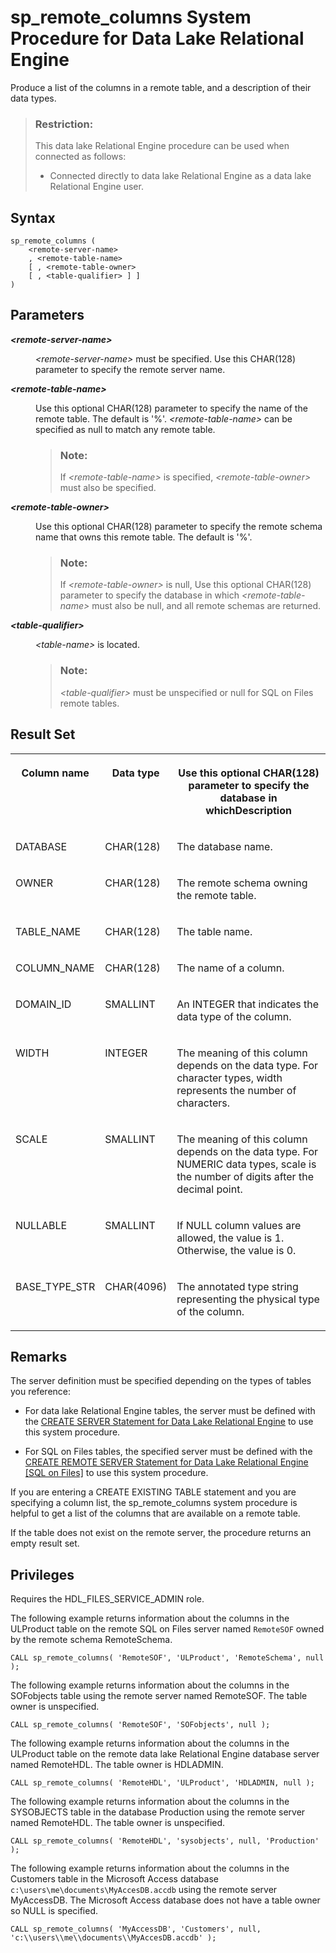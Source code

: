 <!-- loio3be657216c5f10148af686ed9c86d496 -->

# sp\_remote\_columns System Procedure for Data Lake Relational Engine

Produce a list of the columns in a remote table, and a description of their data types.



> ### Restriction:  
> This data lake Relational Engine procedure can be used when connected as follows:
> 
> -   Connected directly to data lake Relational Engine as a data lake Relational Engine user.



<a name="loio3be657216c5f10148af686ed9c86d496__section_zh4_qmj_n4b"/>

## Syntax

```
sp_remote_columns (
    <remote-server-name>
    , <remote-table-name>
    [ , <remote-table-owner>
    [ , <table-qualifier> ] ]
)
```



## Parameters


<dl>
<dt><b>

 *<remote-server-name\>* 

</b></dt>
<dd>

*<remote-server-name\>* must be specified. Use this CHAR\(128\) parameter to specify the remote server name.



</dd><dt><b>

 *<remote-table-name\>* 

</b></dt>
<dd>

Use this optional CHAR\(128\) parameter to specify the name of the remote table. The default is '%'. *<remote-table-name\>* can be specified as null to match any remote table.

> ### Note:  
> If *<remote-table-name\>* is specified, *<remote-table-owner\>* must also be specified.



</dd><dt><b>

 *<remote-table-owner\>* 

</b></dt>
<dd>

Use this optional CHAR\(128\) parameter to specify the remote schema name that owns this remote table. The default is '%'.

> ### Note:  
> If *<remote-table-owner\>* is null, Use this optional CHAR\(128\) parameter to specify the database in which *<remote-table-name\>* must also be null, and all remote schemas are returned.



</dd><dt><b>

 *<table-qualifier\>* 

</b></dt>
<dd>

*<table-name\>* is located.

> ### Note:  
> *<table-qualifier\>* must be unspecified or null for SQL on Files remote tables.



</dd>
</dl>



## Result Set


<table>
<tr>
<th valign="top">

Column name



</th>
<th valign="top">

Data type



</th>
<th valign="top">

Use this optional CHAR\(128\) parameter to specify the database in whichDescription



</th>
</tr>
<tr>
<td valign="top">

DATABASE



</td>
<td valign="top">

CHAR\(128\)



</td>
<td valign="top">

The database name.



</td>
</tr>
<tr>
<td valign="top">

OWNER



</td>
<td valign="top">

CHAR\(128\)



</td>
<td valign="top">

The remote schema owning the remote table.



</td>
</tr>
<tr>
<td valign="top">

TABLE\_NAME



</td>
<td valign="top">

CHAR\(128\)



</td>
<td valign="top">

The table name.



</td>
</tr>
<tr>
<td valign="top">

COLUMN\_NAME



</td>
<td valign="top">

CHAR\(128\)



</td>
<td valign="top">

The name of a column.



</td>
</tr>
<tr>
<td valign="top">

DOMAIN\_ID



</td>
<td valign="top">

SMALLINT



</td>
<td valign="top">

An INTEGER that indicates the data type of the column.



</td>
</tr>
<tr>
<td valign="top">

WIDTH



</td>
<td valign="top">

INTEGER



</td>
<td valign="top">

The meaning of this column depends on the data type. For character types, width represents the number of characters.



</td>
</tr>
<tr>
<td valign="top">

SCALE



</td>
<td valign="top">

SMALLINT



</td>
<td valign="top">

The meaning of this column depends on the data type. For NUMERIC data types, scale is the number of digits after the decimal point.



</td>
</tr>
<tr>
<td valign="top">

NULLABLE



</td>
<td valign="top">

SMALLINT



</td>
<td valign="top">

If NULL column values are allowed, the value is 1. Otherwise, the value is 0.



</td>
</tr>
<tr>
<td valign="top">

BASE\_TYPE\_STR



</td>
<td valign="top">

CHAR\(4096\)



</td>
<td valign="top">

The annotated type string representing the physical type of the column.



</td>
</tr>
</table>



## Remarks

The server definition must be specified depending on the types of tables you reference:

-   For data lake Relational Engine tables, the server must be defined with the [CREATE SERVER Statement for Data Lake Relational Engine](../080-sql-statements/create-server-statement-for-data-lake-relational-engine-a619187.md) to use this system procedure.

-   For SQL on Files tables, the specified server must be defined with the [CREATE REMOTE SERVER Statement for Data Lake Relational Engine \[SQL on Files\]](../100-sql-on-files/create-remote-server-statement-for-data-lake-relational-engine-sql-on-files-d9c56ec.md) to use this system procedure.


If you are entering a CREATE EXISTING TABLE statement and you are specifying a column list, the sp\_remote\_columns system procedure is helpful to get a list of the columns that are available on a remote table.

If the table does not exist on the remote server, the procedure returns an empty result set.



## Privileges

Requires the HDL\_FILES\_SERVICE\_ADMIN role.



The following example returns information about the columns in the ULProduct table on the remote SQL on Files server named `RemoteSOF` owned by the remote schema RemoteSchema.

```
CALL sp_remote_columns( 'RemoteSOF', 'ULProduct', 'RemoteSchema', null );
```

The following example returns information about the columns in the SOFobjects table using the remote server named RemoteSOF. The table owner is unspecified.

```
CALL sp_remote_columns( 'RemoteSOF', 'SOFobjects', null );
```



The following example returns information about the columns in the ULProduct table on the remote data lake Relational Engine database server named RemoteHDL. The table owner is HDLADMIN.

```
CALL sp_remote_columns( 'RemoteHDL', 'ULProduct', 'HDLADMIN, null );
```

The following example returns information about the columns in the SYSOBJECTS table in the database Production using the remote server named RemoteHDL. The table owner is unspecified.

```
CALL sp_remote_columns( 'RemoteHDL', 'sysobjects', null, 'Production' );
```

The following example returns information about the columns in the Customers table in the Microsoft Access database `c:\users\me\documents\MyAccesDB.accdb` using the remote server MyAccessDB. The Microsoft Access database does not have a table owner so NULL is specified.

```
CALL sp_remote_columns( 'MyAccessDB', 'Customers', null, 'c:\\users\\me\\documents\\MyAccesDB.accdb' );
```

